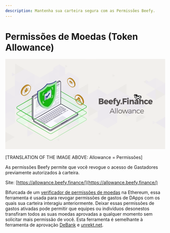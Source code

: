 ```yaml
---
description: Mantenha sua carteira segura com as Permissões Beefy.
---
```


# Permissões de Moedas (Token Allowance)

![](../.gitbook/assets/allowance.png)

\[TRANSLATION OF THE IMAGE ABOVE: Allowance = Permissões]&#x20;

As permissões Beefy permite que você revogue o acesso de Gastadores previamente autorizados à carteira.

Site: [https://allowance.beefy.finance/](https://allowance.beefy.finance/)

Bifurcada de um [verificador de permissões de moedas](https://tac.dappstar.io/#/) na Ethereum, essa ferramenta é usada para revogar permissões de gastos de DApps com os quais sua carteira interagiu anteriormente. Deixar essas permissões de gastos ativadas pode permitir que equipes ou indivíduos desonestos transfiram todos as suas moedas aprovadas a qualquer momento sem solicitar mais permissão de você. Esta ferramenta é semelhante à ferramenta de aprovação [DeBank](https://debank.com/) e [unrekt.net](https://app.unrekt.net/).

